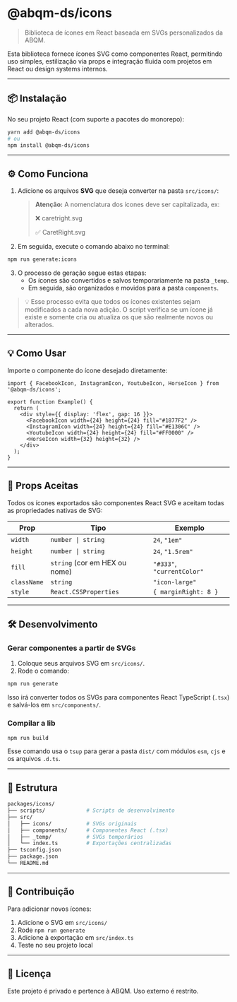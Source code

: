 # @abqm-ds/icons

> Biblioteca de ícones em React baseada em SVGs personalizados da ABQM.

Esta biblioteca fornece ícones SVG como componentes React, permitindo uso simples, estilização via props e integração fluida com projetos em React ou design systems internos.

---

## 📦 Instalação

No seu projeto React (com suporte a pacotes do monorepo):

```bash
yarn add @abqm-ds/icons
# ou
npm install @abqm-ds/icons
```

---

## ⚙️ Como Funciona

1. Adicione os arquivos **SVG** que deseja converter na pasta `src/icons/`:

   > **Atenção:** A nomenclatura dos ícones deve ser capitalizada, ex:
   >
   > ❌ caretright.svg
   >
   > ✅ CaretRight.svg

2. Em seguida, execute o comando abaixo no terminal:

```bash
npm run generate:icons
```

3. O processo de geração segue estas etapas:
   - Os ícones são convertidos e salvos temporariamente na pasta `_temp`.
   - Em seguida, são organizados e movidos para a pasta `components`.

> 💡 Esse processo evita que todos os ícones existentes sejam modificados a cada nova adição. O script verifica se um ícone já existe e somente cria ou atualiza os que são realmente novos ou alterados.

---

## 💡 Como Usar

Importe o componente do ícone desejado diretamente:

```tsx
import { FacebookIcon, InstagramIcon, YoutubeIcon, HorseIcon } from '@abqm-ds/icons';

export function Example() {
  return (
    <div style={{ display: 'flex', gap: 16 }}>
      <FacebookIcon width={24} height={24} fill="#1877F2" />
      <InstagramIcon width={24} height={24} fill="#E1306C" />
      <YoutubeIcon width={24} height={24} fill="#FF0000" />
      <HorseIcon width={32} height={32} />
    </div>
  );
}
```

---

## 🎯 Props Aceitas

Todos os ícones exportados são componentes React SVG e aceitam todas as propriedades nativas de SVG:

| Prop        | Tipo                          | Exemplo                    |
| ----------- | ----------------------------- | -------------------------- |
| `width`     | `number \| string`            | `24`, `"1em"`              |
| `height`    | `number \| string`            | `24`, `"1.5rem"`           |
| `fill`      | `string` (cor em HEX ou nome) | `"#333"`, `"currentColor"` |
| `className` | `string`                      | `"icon-large"`             |
| `style`     | `React.CSSProperties`         | `{ marginRight: 8 }`       |

---

## 🛠 Desenvolvimento

### Gerar componentes a partir de SVGs

1. Coloque seus arquivos SVG em `src/icons/`.
2. Rode o comando:

```bash
npm run generate
```

Isso irá converter todos os SVGs para componentes React TypeScript (`.tsx`) e salvá-los em `src/components/`.

### Compilar a lib

```bash
npm run build
```

Esse comando usa o `tsup` para gerar a pasta `dist/` com módulos `esm`, `cjs` e os arquivos `.d.ts`.

---

## 📁 Estrutura

```bash
packages/icons/
├── scripts/             # Scripts de desenvolvimento
├── src/
│   ├── icons/           # SVGs originais
│   ├── components/      # Componentes React (.tsx)
│   ├── _temp/           # SVGs temporários
│   └── index.ts         # Exportações centralizadas
├── tsconfig.json
├── package.json
└── README.md
```

---

## 🤝 Contribuição

Para adicionar novos ícones:

1. Adicione o SVG em `src/icons/`
2. Rode `npm run generate`
3. Adicione à exportação em `src/index.ts`
4. Teste no seu projeto local

---

## 📃 Licença

Este projeto é privado e pertence à ABQM. Uso externo é restrito.
